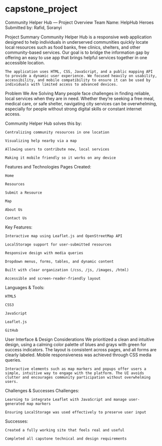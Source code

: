 # capstone_project

Community Helper Hub — Project Overview
    Team Name: HelpHub Heroes
    Submitted by: Rafid, Soranyi

Project Summary
    Community Helper Hub is a responsive web application designed to help individuals in underserved communities quickly locate local resources such as food banks, free clinics, shelters, and other community-based services. Our goal is to bridge the information gap by offering an easy to use app that brings helpful services together in one accessible location.

    The application uses HTML, CSS, JavaScript, and a public mapping API to provide a dynamic user experience. We focused heavily on usability, accessibility, and mobile compatibility to ensure it can be used by individuals with limited access to advanced devices.

Problem We Are Solving
    Many people face challenges in finding reliable, local services when they are in need. Whether they’re seeking a free meal, medical care, or safe shelter, navigating city services can be overwhelming, especially for people without strong digital skills or constant internet access.

Community Helper Hub solves this by:

    Centralizing community resources in one location

    Visualizing help nearby via a map

    Allowing users to contribute new, local services

    Making it mobile friendly so it works on any device

Features and Technologies
Pages Created:

    Home

    Resources

    Submit a Resource

    Map

    About Us

    Contact Us

Key Features:

    Interactive map using Leaflet.js and OpenStreetMap API

    LocalStorage support for user-submitted resources

    Responsive design with media queries

    Dropdown menus, forms, tables, and dynamic content

    Built with clear organization (/css, /js, /images, /html)

    Accessible and screen-reader-friendly layout

Languages & Tools:

    HTML5

    CSS3

    JavaScript 

    Leaflet.js

    GitHub 

User Interface & Design Considerations
    We prioritized a clean and intuitive design, using a calming color palette of blues and grays with green for success indicators. The layout is consistent across pages, and all forms are clearly labeled. Mobile responsiveness was achieved through CSS media queries.

    Interactive elements such as map markers and popups offer users a simple, intuitive way to engage with the platform. The UI avoids clutter and encourages community participation without overwhelming users.

Challenges & Successes
Challenges:

    Learning to integrate Leaflet with JavaScript and manage user-generated map markers

    Ensuring LocalStorage was used effectively to preserve user input

Successes:

    Created a fully working site that feels real and useful

    Completed all capstone technical and design requirements

